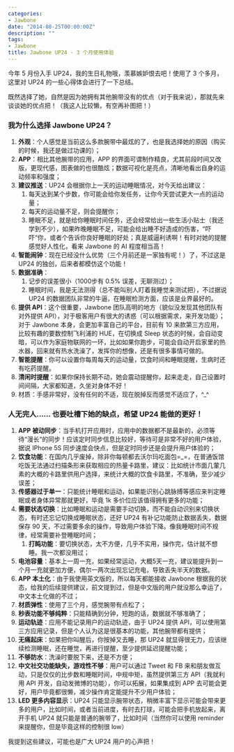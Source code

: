 ```yaml
---
categories:
- Jawbone
date: "2014-08-25T00:00:00Z"
description: ""
tags:
- Jawbone
title: Jawbone UP24 - 3 个月使用体验
---
```


今年 5 月份入手 UP24，我的生日礼物哦，羡慕嫉妒恨去吧！使用了 3 个多月，这里对 UP24 的一些心得体会进行了一下总结。

既然选择了她，自然是因为她拥有其他腕带没有的优点（对于我来说），那就先来谈谈她的优点把！（我这人比较懒，有空再补图把！）

### 我为什么选择 Jawbone UP24？

1. **外观**：个人感觉是当前这么多款腕带中最炫的了，也是我选择她的原因（购买的时候，我还是做过功课的）；
2. **APP**：相比其他腕带的应用，APP 的界面可谓制作精良，尤其前段时间又改版，更现代感，图表做的也很酷炫；数据可视化是亮点，清晰地看出自身的运动频率和强度；
3. **建议推送**：UP24 会根据你上一天的运动睡眠情况，对今天给出建议：
	1. 每天达到某个步数，你可能会给你发任务，让你今天尝试更大一点的运动量；
	2. 每天的运动量不足，则会提醒你；
	3. 睡眠不足，就是给你睡眠时间任务，还会经常给出一些生活小贴士（我还学到不少），如果昨晚睡眠不足，可能会给出睡不好造成的伤害，“吓吓“你，或者个告诉你良好睡眠的好处；真是威逼利诱啊！有时对她的提醒感觉好人性化，看来 Jawbone 的 AI 程度相当高！
4. **智能闹钟**：现在已经没什么优势（三个月前还是一家独有呢！）了，不过这是 UP24 的独创，后来者都模仿这个功能！
5. **数据准确**：
	1. 记步的误差很小（1000步有 0.5% 误差，无聊测过）；
	2. 睡眠时间，我是无法测得（总不能叫别人盯着我睡觉来测试把），不过据说 UP24 的数据团队非常的牛逼，在睡眠检测方面，应该是业界最好的。
6. **提供 API**：这个很重要，Jawbone 团队高明的地方（貌似没发现其他团队有对外提供 API），对于极客用户有很大的诱惑（可以根据需求，来开发功能）；对于 Jawbone 本身，会更加丰富自己的平台，目前有 10 来款第三方应用，比较有趣的要数控制飞利浦的 HUE，在切换成 Sleep 状态的时候，会自动变暗，可以作为家庭物联网的一环，比如如果你跑步，可能会自动开启家里的热水器，回来就有热水洗澡了，发挥你的想像，还是有很多事情可做的。
7. **智能提醒**：你可以设置你每周每天的运动量，饮食时间和睡眠提醒，生病时还有吃药提醒。
8. **清闲时提醒**：如果你保持长期不动，她会震动提醒你，起来走走，自己设置时间间隔，大家都知道，久坐对身体不好！
9. 材质：手感非常好，没有任何的不适，现在脱掉反而感觉不适应了，^_^

### 人无完人…… 也要吐槽下她的缺点，希望 UP24 能做的更好！

1. **APP 被动同步**：当手机打开应用时，应用中的数据都不是最新的，必须等待“漫长“的同步！应该定时同步信息比较好，等待可是非常不好的用户体验，据说 IPhone 5S 同步速度会快点，但是定时同步还是会提升用户体验的；
2. **饮食功能**：在国内几乎废掉，除非你每顿都去沃尔玛吃面包=_=，在普通饭馆吃饭无法通过扫描条形来获取相应的热量卡路里，建议：比如统计市面几葷几素的大概的卡路里供用户选择，来统计大概的饮食卡路里，不准确，至少减少误差；
3. **传感器过于单一**：只能统计睡眠和运动，如果能识别心跳脉搏等感应来判定睡眠或者身体异常那就更好，毕竟 1k 多价位应该值得拥有更多的功能；
4. **需要状态切换**：比如睡眠和运动是需要手动切换，而不能自动识别来切换状态，有时还忘记切换成睡眠状态，还好 UP24 有补记功能防止数据丢失，数据保存 90 天，不过需要多余的操作，导致用户体验下降。像我睡眠时间不规律，经常需要补登睡眠时间；
	1. 	**打盹功能**：要切换状态，太不方便，几乎不实用，操作完，估计就不想睡。我一次都没用过；
5. **电池容量**：基本上一周一充，如果经常运动，大概5天一充，建议能提升到一个月一充就更加方便，偶尔一两次出现忘记充电，导致丢失半天的数据。
6. **APP 本土化**：由于我使用英文版的，所以每天都能接收 Jawbone 根据我的状态，给我的后续提供建议，前文提到过，但是中文版的用户就没那么幸运了，中文本土化做的不过；
7. **材质弹性**：使用了三个月，感觉腕带有点松了；
8. **秒表功能不够纯粹**：只能精确到分钟，短跑的话，数据就不够准确了；
9. **运动轨迹**：应用不能记录用户的运动轨迹，由于 UP24 提供 API，可以使用第三方应用记录，但是个人认为这是很基本的功能，其他腕带都有提供；
10. **无痛起床**：如果把你叫醒后，你按掉又去睡，那 UP24 就显得很无力，应该继续检测睡眠，还在睡觉，再进行提醒，至少提供延迟提醒功能；
11. **不够防水**：洗澡时要脱下来，还是不方便；
12. **中文社交功能缺失，游戏性不够**：用户可以通过 Tweet 和 FB 来和朋友做互动，只是仅仅的比步数和睡眠时间，中规中矩，虽然提供第三方 API（我就利用 API 开发，自动发微博的功能），你可以拓展，如果集成到 APP 去可能会更好，用户毕竟都很懒，减少操作肯定能提升不少用户体验；
13. **LED 更多内容显示**：UP24 只能显示腕带状态，稍微丰富下显示可能会带来更多的用户，比如时间，或者当前进度，有时去打球，可能会把手机放起来，离开手机 UP24 就只能是普通的腕带了，比如时间（当然你可以使用 reminder 来提醒你，但是毕竟这样的控制很 low）

我提到这些建议，可能也是广大 UP24 用户的心声把！


